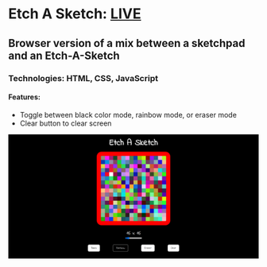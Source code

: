 # Etch A Sketch: **[LIVE](https://ahmediramadan01.github.io/etch-a-sketch-javascript/ "Etch A Sketch's Live Preview")**

## Browser version of a mix between a sketchpad and an Etch-A-Sketch

### Technologies: HTML, CSS, JavaScript

#### Features:

- Toggle between black color mode, rainbow mode, or eraser mode
- Clear button to clear screen

![Etch A Sketch's Desktop Screenshot](./images/etch-a-sketch-desktop.png?raw=true "Etch A Sketch (Desktop)")
